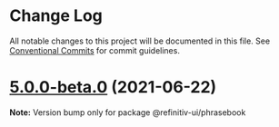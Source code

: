 # Change Log

All notable changes to this project will be documented in this file.
See [Conventional Commits](https://conventionalcommits.org) for commit guidelines.

# [5.0.0-beta.0](https://git.sami.int.thomsonreuters.com/elf/refinitiv-ui/compare/@refinitiv-ui/phrasebook@5.0.0-alpha.5...@refinitiv-ui/phrasebook@5.0.0-beta.0) (2021-06-22)

**Note:** Version bump only for package @refinitiv-ui/phrasebook
